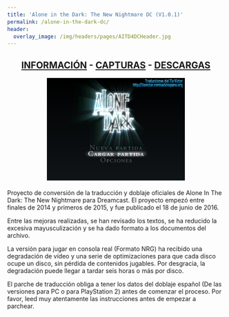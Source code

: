 ```yaml
---
title: 'Alone in the Dark: The New Nightmare DC (V1.0.1)'
permalink: /alone-in-the-dark-dc/
header:
  overlay_image: /img/headers/pages/AITD4DCHeader.jpg
---
```


<h2 style="text-align: center;"><strong><a href="/alone-in-the-dark-dc/informacion/">INFORMACIÓN</a> - <a href="/alone-in-the-dark-dc/capturas/">CAPTURAS</a> - <a href="/alone-in-the-dark-dc/descargar/">DESCARGAS</a></strong></h2>
<center><img src="/img/2015/10/AITD4DC-02.jpg" alt="Alone in the Dark DC" width="320" height="238" /></center>
<br>
Proyecto de conversión de la traducción y doblaje oficiales de Alone In The Dark: The 
New Nightmare para Dreamcast. El proyecto empezó entre finales de 2014 y primeros de 2015, 
y fue publicado el 18 de junio de 2016.

Entre las mejoras realizadas, se han revisado los textos, se ha reducido la excesiva 
mayusculización y se ha dado formato a los documentos del archivo.

La versión para jugar en consola real (Formato NRG) ha recibido una degradación de vídeo y una 
serie de optimizaciones para que cada disco ocupe un disco, sin pérdida de contenidos jugables. 
Por desgracia, la degradación puede llegar a tardar seis horas o más por disco.

El parche de traducción obliga a tener los datos del doblaje español (De las versiones para PC o 
para PlayStation 2) antes de comenzar el proceso. Por favor, leed muy atentamente las instrucciones 
antes de empezar a parchear.
